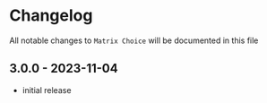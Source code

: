 # Changelog

All notable changes to `Matrix Choice` will be documented in this file

## 3.0.0 - 2023-11-04

- initial release
